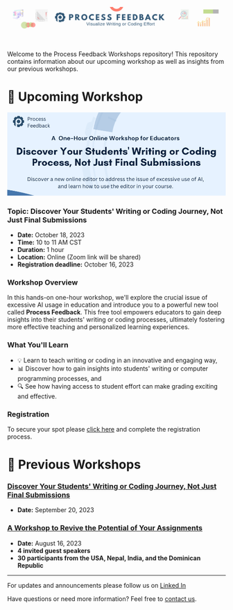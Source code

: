 
<p align="center">
  <img src="processfeedback-header.png" alt="AI in Education Workshop">
</p>
<br>

Welcome to the Process Feedback Workshops repository! This repository contains information about our upcoming workshop as well as insights from our previous workshops.

# 📅 Upcoming Workshop
 
<p align="center">
  <img src="10-18-2023.png" alt="AI in Education Workshop">
</p>

### **Topic:** Discover Your Students' Writing or Coding Journey, Not Just Final Submissions  
- **Date:** October 18, 2023 
- **Time:** 10 to 11 AM CST  
- **Duration:** 1 hour
- **Location:** Online (Zoom link will be shared)
- **Registration deadline:** October 16, 2023  

### **Workshop Overview**

In this hands-on one-hour workshop, we'll explore the crucial issue of excessive AI usage in education and introduce you to a powerful new tool called **Process Feedback**. This free tool empowers educators to gain deep insights into their students' writing or coding processes, ultimately fostering more effective teaching and personalized learning experiences.

### **What You'll Learn**

* 💡 Learn to teach writing or coding in an innovative and engaging way,
* 📊 Discover how to gain insights into students' writing or computer programming processes, and
* 🔍 See how having access to student effort can make grading exciting and effective.

### **Registration**

To secure your spot please [click here](https://effort.eventbrite.com/) and complete the registration process.

# 📝 Previous Workshops

### [Discover Your Students' Writing or Coding Journey, Not Just Final Submissions](./2023-09-20/)
- **Date:** September 20, 2023 

### [A Workshop to Revive the Potential of Your Assignments](./2023-08-16/)
- **Date:** August 16, 2023 
- **4 invited guest speakers**   
- **30 participants from the USA, Nepal, India, and the Dominican Republic**

---
For updates and announcements please follow us on [Linked In](https://www.linkedin.com/company/process-feedback/)

Have questions or need more information? Feel free to [contact us](mailto:contact@processfeedback.org).

